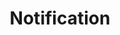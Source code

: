 ---
layout: component.njk
tags: 
    - legacy_components_it
key: notification-legacy_it
title: Notification
parent: legacy_components_it
image: legacy/overview/notification.webp
keywords: 
order: 170
availablelanguages: 
    - de
    - en
---